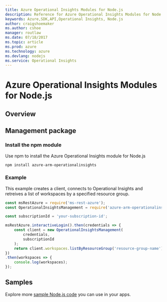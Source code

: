 ```yaml
---
title: Azure Operational Insights Modules for Node.js
description: Reference for Azure Operational Insights Modules for Node.js
keywords: Azure,SDK,API,Operational Insights, Node.js
author: craigshoemaker
ms.author: cshoe
manager: routlaw
ms.date: 07/18/2017
ms.topic: article
ms.prod: azure
ms.technology: azure
ms.devlang: nodejs
ms.service: Operational Insights
---
```


# Azure Operational Insights Modules for Node.js

## Overview

## Management package

### Install the npm module

Use npm to install the Azure Operational Insights module for Node.js

```bash
npm install azure-arm-operationalinsights
```

### Example 

This example creates a client, connects to Operational Insights and retreives a list of workspaces by a specified resource group.

```javascript
const msRestAzure = require('ms-rest-azure');
const OperationalInsightsManagement = require('azure-arm-operationalinsights');

const subscriptionId = 'your-subscription-id';

msRestAzure.interactiveLogin().then(credentials => {
    const client = new OperationalInsightsManagement(
        credentials,
        subscriptionId
    );
    return client.workspaces.listByResourceGroup('resource-group-name');
})
.then(workspaces => {
    console.log(workspaces);
});
``` 

## Samples

Explore more [sample Node.js code](https://azure.microsoft.com/resources/samples/?platform=nodejs) you can use in your apps.
